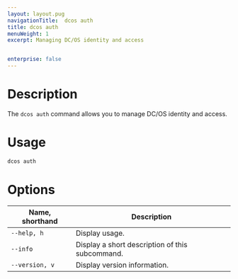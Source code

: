 ```yaml
---
layout: layout.pug
navigationTitle:  dcos auth
title: dcos auth
menuWeight: 1
excerpt: Managing DC/OS identity and access


enterprise: false
---
```


# Description
The `dcos auth` command allows you to manage DC/OS identity and access.

# Usage

```bash
dcos auth
```

# Options

| Name, shorthand | Description |
|---------|-------------|
| `--help, h`   | Display usage. |
| `--info`   |  Display a short description of this subcommand. |
| `--version, v`   | Display version information. |
